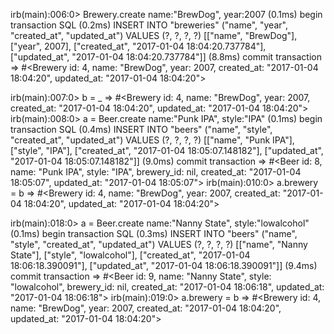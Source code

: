 irb(main):006:0> Brewery.create name:"BrewDog", year:2007
   (0.1ms)  begin transaction
  SQL (0.2ms)  INSERT INTO "breweries" ("name", "year", "created_at", "updated_at") VALUES (?, ?, ?, ?)  [["name", "BrewDog"], ["year", 2007], ["created_at", "2017-01-04 18:04:20.737784"], ["updated_at", "2017-01-04 18:04:20.737784"]]
   (8.8ms)  commit transaction
=> #<Brewery id: 4, name: "BrewDog", year: 2007, created_at: "2017-01-04 18:04:20", updated_at: "2017-01-04 18:04:20">

irb(main):007:0> b = _
=> #<Brewery id: 4, name: "BrewDog", year: 2007, created_at: "2017-01-04 18:04:20", updated_at: "2017-01-04 18:04:20">
irb(main):008:0> a = Beer.create name:"Punk IPA", style:"IPA"
   (0.1ms)  begin transaction
  SQL (0.4ms)  INSERT INTO "beers" ("name", "style", "created_at", "updated_at") VALUES (?, ?, ?, ?)  [["name", "Punk IPA"], ["style", "IPA"], ["created_at", "2017-01-04 18:05:07.148182"], ["updated_at", "2017-01-04 18:05:07.148182"]]
   (9.0ms)  commit transaction
=> #<Beer id: 8, name: "Punk IPA", style: "IPA", brewery_id: nil, created_at: "2017-01-04 18:05:07", updated_at: "2017-01-04 18:05:07">
irb(main):010:0> a.brewery = b
=> #<Brewery id: 4, name: "BrewDog", year: 2007, created_at: "2017-01-04 18:04:20", updated_at: "2017-01-04 18:04:20">

irb(main):018:0> a = Beer.create name:"Nanny State", style:"lowalcohol"
   (0.1ms)  begin transaction
  SQL (0.3ms)  INSERT INTO "beers" ("name", "style", "created_at", "updated_at") VALUES (?, ?, ?, ?)  [["name", "Nanny State"], ["style", "lowalcohol"], ["created_at", "2017-01-04 18:06:18.390091"], ["updated_at", "2017-01-04 18:06:18.390091"]]
   (9.4ms)  commit transaction
=> #<Beer id: 9, name: "Nanny State", style: "lowalcohol", brewery_id: nil, created_at: "2017-01-04 18:06:18", updated_at: "2017-01-04 18:06:18">
irb(main):019:0> a.brewery = b
=> #<Brewery id: 4, name: "BrewDog", year: 2007, created_at: "2017-01-04 18:04:20", updated_at: "2017-01-04 18:04:20">
